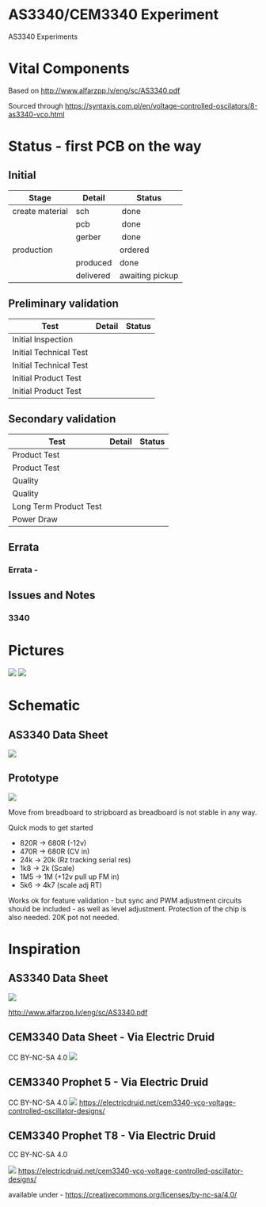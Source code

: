 # AS3340/CEM3340 Experiment
AS3340 Experiments

# Vital Components
Based on http://www.alfarzpp.lv/eng/sc/AS3340.pdf

Sourced through https://syntaxis.com.pl/en/voltage-controlled-oscilators/8-as3340-vco.html

# Status - first PCB on the way
## Initial 
| Stage  | Detail | Status |
| ------------- | ------------- | ------------- |
| create material  | sch | done |
| | pcb | done  |
| | gerber | done |
| production  |   | ordered |
|  | produced | done |
|  | delivered | awaiting pickup |
## Preliminary validation
| Test  | Detail | Status |
| ------------- | ------------- | ------------- |
| Initial Inspection | |  |
| Initial Technical Test |  |  |
| Initial Technical Test |  |  |
| Initial Product Test |  |  |
| Initial Product Test |  |  |

## Secondary validation
| Test  | Detail | Status |
| ------------- | ------------- |------------- |
| Product Test |  | |
| Product Test |  | |
| Quality |  | |
| Quality | | |
| Long Term Product Test |  |  |
| Power Draw |  | 

## Errata
### Errata - 

## Issues and Notes
### 3340

# Pictures
![](KicadJE_AS3340_RevA_PCB.png)
![](KicadJE_AS3340_RevA2_Faceplate.png)

# Schematic
## AS3340 Data Sheet
![](AS3340%20JE%20Diagram%203RevA.png)

## Prototype

![](2020%2002%20AS3340%20stripboard.JPG)

Move from breadboard to stripboard as breadboard is not stable in any way.

Quick mods to get started
* 820R -> 680R (-12v)
* 470R -> 680R (CV in)
* 24k -> 20k (Rz tracking serial res)
* 1k8 -> 2k (Scale)
* 1M5 -> 1M (+12v pull up FM in)
* 5k6 -> 4k7 (scale adj RT)

Works ok for feature validation - but sync and PWM adjustment circuits should be included - as well as level adjustment.
Protection of the chip is also needed.
20K pot not needed.

# Inspiration
## AS3340 Data Sheet
![](AS3340%20Diagram.png)

http://www.alfarzpp.lv/eng/sc/AS3340.pdf

## CEM3340 Data Sheet - Via Electric Druid
CC BY-NC-SA 4.0
![](DatasheetCEM3340VCO.gif)

## CEM3340 Prophet 5 - Via Electric Druid
CC BY-NC-SA 4.0
![](Prophet5Rev3CEM3340VCO.gif)
https://electricdruid.net/cem3340-vco-voltage-controlled-oscillator-designs/

## CEM3340 Prophet T8 - Via Electric Druid
CC BY-NC-SA 4.0

![](ProphetT8CEM3340VCO.gif)
https://electricdruid.net/cem3340-vco-voltage-controlled-oscillator-designs/

available under - https://creativecommons.org/licenses/by-nc-sa/4.0/
